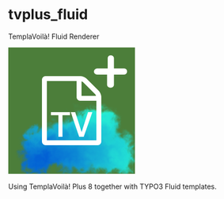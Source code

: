 # tvplus_fluid
TemplaVoilà! Fluid Renderer

![ICON](/Resources/Public/Icons/Extension.svg)

Using TemplaVoilà! Plus 8 together with TYPO3 Fluid templates.
